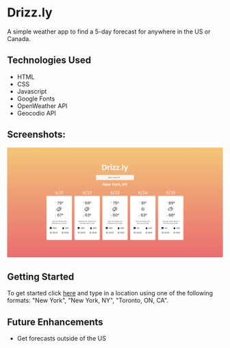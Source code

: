 # Drizz.ly

A simple weather app to find a 5-day forecast for anywhere in the US or Canada.

## Technologies Used

- HTML
- CSS
- Javascript
- Google Fonts
- OpenWeather API
- Geocodio API

## Screenshots:

![Screenshot](/screenshot.png?raw=true "App screenshot")

## Getting Started

To get started click [here](https://incredible-moxie-3b2afc.netlify.app/) and type in a location using one of the following formats: "New York", "New York, NY", "Toronto, ON, CA".

## Future Enhancements

- Get forecasts outside of the US
